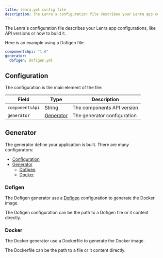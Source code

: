```yaml
---
title: lenra.yml config file
description: The Lenra's configuration file describes your Lenra app configurations, like API versions or how to build it.
---
```


The Lenra's configuration file describes your Lenra app configurations, like API versions or how to build it.

Here is an example using a Dofigen file:

```yaml
componentsApi: "1.0"
generator:
  dofigen: dofigen.yml
```

## Configuration

The configuration is the main element of the file:

| Field           | Type                    | Description                 |
| --------------- | ----------------------- | --------------------------- |
| `componentsApi` | String                  | The components API version  |
| `generator`     | [Generator](#generator) | The generator configuration |

## Generator

The generator define your application is built. There are many configurators:

- [Configuration](#configuration)
- [Generator](#generator)
  - [Dofigen](#dofigen)
  - [Docker](#docker)

### Dofigen

The Dofigen generator use a [Dofigen](https://github.com/lenra-io/dofigen) configuration to generate the Docker image.

The Dofigen configuration can be the path to a Dofigen file or it content directly.

### Docker

The Docker generator use a Dockerfile to generate the Docker image.

The Dockerfile can be the path to a file or it content directly.